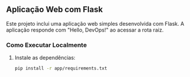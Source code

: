 ## Aplicação Web com Flask

Este projeto inclui uma aplicação web simples desenvolvida com Flask. A aplicação responde com "Hello, DevOps!" ao acessar a rota raiz.

### Como Executar Localmente

1. Instale as dependências:
   ```bash
   pip install -r app/requirements.txt
